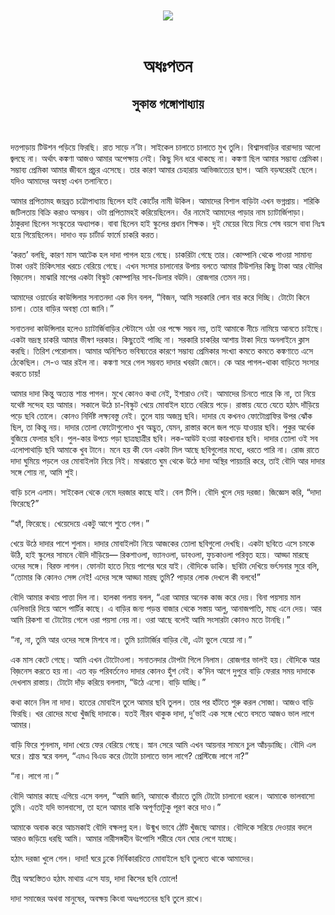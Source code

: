 <div align=center> <img src="../../metadata/images/rabibasariya/অধঃপতন-সুকান্ত-গঙ্গোপাধ্যায়.jpg" align="center"></div><br><h1 align=center>অধঃপতন</h1>
<h2 align=center>সুকান্ত গঙ্গোপাধ্যায়</h2><br>

দত্তপাড়ায় টিউশন পড়িয়ে ফিরছি। রাত সাড়ে ন’টা। সাইকেল চালাতে চালাতে মুখ তুলি। বিশ্বাসবাড়ির বারান্দায় আলো জ্বলছে না। অর্থাৎ কঙ্কণা আজও আমার অপেক্ষায় নেই। কিছু দিন ধরে থাকছে না। কঙ্কণা ছিল আমার সম্ভাব্য প্রেমিকা। সম্ভাব্য প্রেমিকা আমার জীবনে প্রচুর এসেছে। তার কারণ আমার চেহারায় আভিজাত্যের ছাপ। আমি বড়ঘরেরই ছেলে। যদিও আমাদের অবস্থা এখন তলানিতে।

আমার প্রপিতামহ জয়ব্রত চট্টোপাধ্যায় ছিলেন হাই কোর্টের নামী উকিল। আমাদের বিশাল বাড়িটা এখন ভগ্নপ্রায়। শরিকি জটিলতায় বিক্রি করাও অসম্ভব। ওটা প্রপিতামহই করিয়েছিলেন। ওঁর নামেই আমাদের পাড়ার নাম চ্যাটার্জিপাড়া। ঠাকুরদা ছিলেন সংস্কৃতের অধ্যাপক। বাবা ছিলেন হাই স্কুলের প্রধান শিক্ষক। দুই মেয়ের বিয়ে দিয়ে শেষ বয়সে বাবা নিঃস্ব হয়ে গিয়েছিলেন। দাদাও বড় চার্টার্ড ফার্মে চাকরি করত।

‘করত’ বলছি, কারণ মাস আটেক হল দাদা পাগল হয়ে গেছে। চাকরিটা গেছে তার। কোম্পানি থেকে পাওয়া সামান্য টাকা ওরই চিকিৎসার খরচে বেরিয়ে গেছে। এখ‍‌ন সংসার চালানোর উপায় বলতে আমার টিউশনির কিছু টাকা আর বৌদির বিজ়নেস। মাঝারি মাপের একটা বিস্কুট কোম্পানির সাব-ডিলার বউদি। রোজগার তেমন নয়।

আমাদের ওয়ার্ডের কাউন্সিলার সনাতনদা এক দিন বলল, “বিজন, আমি সরকারি লোন বার করে দিচ্ছি। টোটো কিনে চালা। তোর বাড়ির অবস্থা তো জানি।”

সনাতনদা কাউন্সিলার হলেও চ্যাটার্জিবাড়ির স্টেটাসে ওঠা ওর পক্ষে সম্ভব নয়, তাই আমাকে নীচে নামিয়ে আনতে চাইছে। একটা ভদ্রস্থ চাকরি আমার ভীষণ দরকার। কিছুতেই পাচ্ছি না। সরকারি চাকরির আশায় টাকা দিয়ে অনলাইনে ক্লাস করছি। তিরিশ পেরোলাম। আমার অনিশ্চিত ভবিষ্যতের কারণে সম্ভাব্য প্রেমিকার সংখ্যা কমতে কমতে কঙ্কণাতে এসে ঠেকেছিল। সে-ও আর রইল না। কঙ্কণা সরে গেল সম্ভবত দাদার খবরটা জেনে। কে আর পাগল-থাকা বাড়িতে সংসার করতে চায়!

আমার দাদা কিন্তু অত্যন্ত শান্ত পাগল। মুখে কোনও কথা নেই, ইশারাও নেই। আমাদের চিনতে পারে কি না, তা নিয়ে যথেষ্ট সন্দেহ হয় আমার। সকালে উঠে চা-বিস্কুট খেয়ে মোবাইল হাতে বেরিয়ে পড়ে। রাস্তায় যেতে যেতে হঠাৎ দাঁড়িয়ে পড়ে ছবি তোলে। কোনও নির্দিষ্ট লক্ষ্যবস্তু নেই। তুলে যায় অজস্র ছবি। দাদার যে কখনও ফোটোগ্রাফির উপর ঝোঁক ছিল, তা কিন্তু নয়। দাদার তোলা ফোটোগুলোও খুব অদ্ভুত, যেমন, রাস্তার কলে জল পড়ে যাওয়ার ছবি। পুকুর অর্ধেক বুজিয়ে ফেলার ছবি। পুল-কার উপচে পড়া ছাত্রছাত্রীর ছবি। লক-আউট হওয়া কারখানার ছবি। দাদার তোলা ওই সব এলোপাথাড়ি ছবি আমাকে খুব টানে। মনে হয় কী যেন একটা মিল আছে ছবিগুলোর মধ্যে, ধরতে পারি না। রোজ রাতে দাদা ঘুমিয়ে পড়লে ওর মোবাইলটা নিয়ে নিই। মাঝরাতে ঘুম থেকে উঠে দাদা অস্থির পায়চারি করে, তাই বৌদি আর দাদার সঙ্গে শোয় না, আমি শুই।

বাড়ি চলে এলাম। সাইকেল থেকে নেমে দরজার কাছে যাই। বেল টিপি। বৌদি খুলে দেয় দরজা। জিজ্ঞেস করি, “দাদা ফিরেছে?”

“হ্যাঁ, ফিরেছে। খেয়েদেয়ে একটু আগে শুতে গেল।”

খেয়ে উঠে দাদার পাশে শুলাম। দাদার মোবাইলটা নিয়ে আজকের তোলা ছবিগুলো দেখছি। একটা ছবিতে এসে চমকে উঠি, হাই স্কুলের সামনে বৌদি দাঁড়িয়ে— রিকশাওলা, ভ্যানওলা, ডাবওলা, ফুচকাওলা পরিবৃত হয়ে। আড্ডা মারছে ওদের সঙ্গে। বিরক্ত লাগল। ফোনটা হাতে নিয়ে পাশের ঘরে যাই। বৌদিকে ডাকি। ছবিটা দেখিয়ে ভর্ৎসনার সুরে বলি, “তোমার কি কোনও সেন্স নেই! এদের সঙ্গে আড্ডা মারছ তুমি? পাড়ার লোক দেখলে কী বলবে!”

বৌদি আমার কথায় পাত্তা দিল না। হালকা গলায় বলল, “এরা আমার অনেক কাজ করে দেয়। বিনা পয়সায় মাল ডেলিভারি দিয়ে আসে পার্টির কাছে। এ বাড়ির জন্য পড়ন্ত বাজার থেকে সস্তায় আলু, আনাজপাতি, মাছ এনে দেয়। আর আমি রিকশা বা টোটোয় গেলে ওরা পয়সা নেয় না। ওরা আছে বলেই আমি সংসারটা কোনও মতে টানছি।”

“না, না, তুমি আর ওদের সঙ্গে মিশবে না। তুমি চ্যাটার্জির বাড়ির বৌ, এটা ভুলে যেয়ো না।”

এক মাস কেটে গেছে। আমি এখন টোটোওলা। সনাতনদার টোপটা গিলে নিলাম। রোজগার ভালই হয়। বৌদিকে আর বিজ়নেস করতে হয় না। এত বড় পরিবর্তনেও দাদার কোনও হুঁশ নেই। ক’দিন আগে দুপুরে বাড়ি ফেরার সময় দাদাকে দেখলাম রাস্তায়। টোটো দাঁড় করিয়ে বললাম, “উঠে এসো। বাড়ি যাচ্ছি।”

কথা কানে নিল না দাদা। হাতের মোবাইল তুলে আমার ছবি তুলল। তার পর হাঁটতে শুরু করল সোজা। আজও বাড়ি ফিরছি। খর রোদের মধ্যে খুঁজছি দাদাকে। যতই নীরব থাকুক দাদা, দু’ভাই এক সঙ্গে খেতে বসতে আজও ভাল লাগে আমার।

বাড়ি ফিরে শুনলাম, দাদা খেয়ে ফের বেরিয়ে গেছে। স্নান সেরে আমি এখন আয়নার সামনে চুল আঁচড়াচ্ছি। বৌদি এল ঘরে। শ্রান্ত স্বরে বলল, “এমএ বিএড করে টোটো চালাতে ভাল লাগে? প্রেস্টিজে লাগে না?”

“না। লাগে না।”

বৌদি আমার কাছে এগিয়ে এসে বলল, “আমি জানি, আমাকে বাঁচাতে তুমি টোটো চালানো ধরলে। আমাকে ভালবাসো তুমি। এতই যদি ভালবাসো, তা হলে আমার বাকি অপূর্ণতাটুকু পূরণ করে দাও।”

আমাকে অবাক করে আচমকাই বৌদি বক্ষলগ্ন হল। উন্মুখ ভাবে ঠোঁট খুঁজছে আমার। বৌদিকে সরিয়ে দেওয়ার বদলে আরও জড়িয়ে ধরছি আমি। আমার নারীসঙ্গহীন উপোসি শরীরে যেন ঘোর লেগে যাচ্ছে।

হঠাৎ দরজা খুলে গেল। দাদা! ঘরে ঢুকে নির্বিকারচিত্তে মোবাইলে ছবি তুলতে থাকে আমাদের।

তীব্র অস্বস্তিেতও হঠাৎ মাথায় এসে যায়, দাদা কিসের ছবি তোলে!

দাদা সমাজের অথবা মানুষের, অবক্ষয় কিংবা অধঃপতনের ছবি তুলে রাখে।

